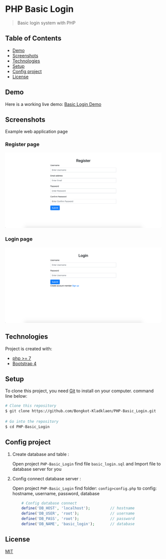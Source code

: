 # PHP Basic Login
>Basic login system with PHP

## Table of Contents
  - [Demo](#demo)
  - [Screenshots](#screenshots)
  - [Technologies](#technologies)
  - [Setup](#setup)
  - [Config project](#config-project)
  - [License](#license)

## Demo
Here is a working live demo: [Basic Login Demo](https://gentle-garden-79293.herokuapp.com)
## Screenshots
Example web application page
### Register page
![](screenshots/register.png)
### Login page
![](screenshots/login.png)

## Technologies
Project is created with:
- [php >= 7](https://www.php.net/)
- [Bootstrap 4](https://getbootstrap.com/)


## Setup
To clone this project, you need [Git](https://git-scm.com) to install on your computer. command line below:

```zsh
# Clone this repository
$ git clone https://github.com/Bongkot-Kladklaen/PHP-Basic_Login.git

# Go into the repository
$ cd PHP-Basic_Login
```
## Config project
1. Create database and table :

    Open project `PHP-Basic_Login` find file `basic_login.sql` and Import file to database server for you
2. Config connect database server : 

    Open project `PHP-Basic_Login` find folder: `config>config.php` to config: hostname, username, password, database
 
    ```php
        # Config database connect
        define('DB_HOST', 'localhost');         // hostname
        define('DB_USER', 'root');              // username
        define('DB_PASS', 'root');              // password
        define('DB_NAME', 'basic_login');       // database
    ```

## License
[MIT](LICENSE)
